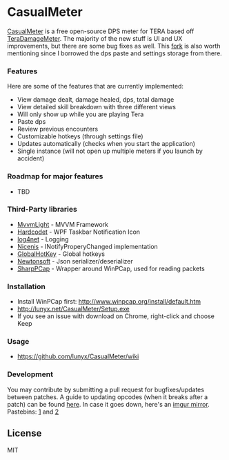 # CasualMeter
[CasualMeter] is a free open-source DPS meter for TERA based off [TeraDamageMeter].  The majority of the new stuff is UI and UX improvements, but there are some bug fixes as well.  This [fork] is also worth mentioning since I borrowed the dps paste and settings storage from there.

### Features

Here are some of the features that are currently implemented:
* View damage dealt, damage healed, dps, total damage
* View detailed skill breakdown with three different views
* Will only show up while you are playing Tera
* Paste dps
* Review previous encounters
* Customizable hotkeys (through settings file)
* Updates automatically (checks when you start the application)
* Single instance (will not open up multiple meters if you launch by accident)

### Roadmap for major features
* TBD

### Third-Party libraries

* [MvvmLight] - MVVM Framework
* [Hardcodet] - WPF Taskbar Notification Icon
* [log4net] - Logging
* [Nicenis] - INotifyProperyChanged implementation
* [GlobalHotKey] - Global hotkeys
* [Newtonsoft] - Json serializer/deserializer
* [SharpPCap] - Wrapper around WinPCap, used for reading packets

### Installation
* Install WinPCap first: http://www.winpcap.org/install/default.htm
* http://lunyx.net/CasualMeter/Setup.exe
* If you see an issue with download on Chrome, right-click and choose Keep

### Usage

* https://github.com/lunyx/CasualMeter/wiki

### Development

You may contribute by submitting a pull request for bugfixes/updates between patches. A guide to updating opcodes (when it breaks after a patch) can be found [here]. In case it goes down, here's an [imgur mirror].  Pastebins: [1] and [2]

License
----

MIT



[//]: # (These are reference links used in the body of this note and get stripped out when the markdown processor does its job. There is no need to format nicely because it shouldn't be seen. Thanks SO - http://stackoverflow.com/questions/4823468/store-comments-in-markdown-syntax)

   [CasualMeter]: <https://github.com/lunyx/CasualMeter>
   [MvvmLight]: <http://www.mvvmlight.net/>
   [Hardcodet]: <http://www.hardcodet.net/wpf-notifyicon>
   [log4net]: <https://logging.apache.org/log4net/>
   [Nicenis]: <https://nicenis.codeplex.com/>
   [GlobalHotKey]: <https://github.com/kirmir/GlobalHotKey/>
   [Newtonsoft]: <http://www.newtonsoft.com/json>
   [TeraDamageMeter]: <https://github.com/gothos-folly/TeraDamageMeter>
   [fork]: <https://github.com/bonekid/TeraDamageMeter>
   [here]: <https://forum.ragezone.com/f797/release-tera-live-packet-sniffer-1052922/index2.html#post8369480>
   [imgur mirror]: <http://i.imgur.com/VTaWEe9.png>
   [1]: <http://pastebin.com/qTGzrW8w>
   [2]: <http://pastebin.com/BTu7mm5C>
   [SharpPCap]: <http://www.codeproject.com/Articles/12458/SharpPcap-A-Packet-Capture-Framework-for-NET>